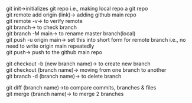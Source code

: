 git init->initializes git repo i.e., making local repo a git repo
<br>
git remote add origin (link)-> adding github main repo
<br>
git remote -v-> to verify remote
<br>
git branch-> to check branch
<br>
git branch -M main-> to rename master branch(local)
<br>
git push -u origin main-> set this into short form for remote branch i.e., no need to write origin main repeatedly
<br>
git push-> push to the github main repo

<!---------- branch commands --------------->
git checkout -b (new branch name)-> to create new branch
<br>
git checkout (branch name)-> moving from one branch to another
<br>
git branch -d (branch name)-> to delete branch

<!---------- merging code  --------------->
git diff (branch name)->to compare commits, branches & files
<br>
git merge (branch name)-> to merge 2 branches